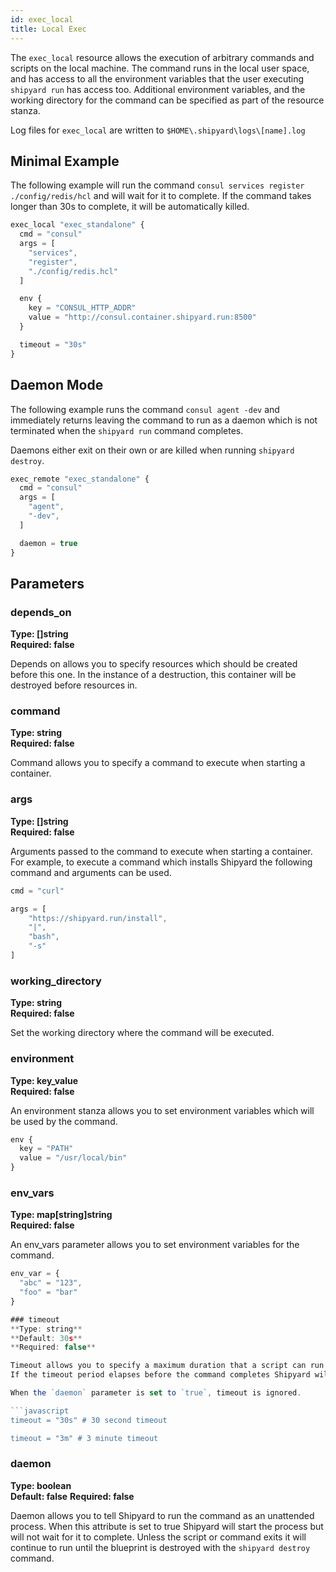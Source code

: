 ```yaml
---
id: exec_local
title: Local Exec
---
```


The `exec_local` resource allows the execution of arbitrary commands and scripts on the local machine. The command runs in
the local user space, and has access to all the environment variables that the user executing `shipyard run` has access
too. Additional environment variables, and the working directory for the command can be specified as part of the resource
stanza.

Log files for `exec_local` are written to `$HOME\.shipyard\logs\[name].log`

## Minimal Example

The following example will run the command `consul services register ./config/redis/hcl` and will wait for it to complete.
If the command takes longer than 30s to complete, it will be automatically killed.

```javascript
exec_local "exec_standalone" {
  cmd = "consul"
  args = [
    "services",
    "register",
    "./config/redis.hcl"
  ]

  env {
    key = "CONSUL_HTTP_ADDR"
    value = "http://consul.container.shipyard.run:8500"
  }

  timeout = "30s"
}
```

## Daemon Mode

The following example runs the command `consul agent -dev` and immediately returns leaving the command to run as a daemon which is 
not terminated when the `shipyard run` command completes.

Daemons either exit on their own or are killed when running `shipyard destroy`.

```javascript
exec_remote "exec_standalone" {
  cmd = "consul"
  args = [
    "agent",
    "-dev",
  ]

  daemon = true
}
```

## Parameters


### depends_on
**Type: []string**  
**Required: false**

Depends on allows you to specify resources which should be created before this one. In the instance of a destruction, this container will be destroyed before
resources in.

### command
**Type: string**  
**Required: false**

Command allows you to specify a command to execute when starting a container.

### args
**Type: []string**  
**Required: false**

Arguments passed to the  command to execute when starting a container. For example, to execute a command which installs Shipyard the following command and arguments can be used.

```javascript
cmd = "curl"

args = [
    "https://shipyard.run/install",
    "|",
    "bash",
    "-s"
]
```

### working_directory
**Type: string**  
**Required: false**

Set the working directory where the command will be executed.

### environment
**Type: key_value**  
**Required: false**

An environment stanza allows you to set environment variables which will be used by the command.

```javascript
env {
  key = "PATH"
  value = "/usr/local/bin"
}
```

### env_vars
**Type: map[string]string**  
**Required: false**

An env_vars parameter allows you to set environment variables for the command. 

```javascript
env_var = {
  "abc" = "123",
  "foo" = "bar"
}

### timeout
**Type: string**  
**Default: 30s**
**Required: false**

Timeout allows you to specify a maximum duration that a script can run for, it is specified using Go's duration syntax.
If the timeout period elapses before the command completes Shipyard will kill the command and fail the `run`.

When the `daemon` parameter is set to `true`, timeout is ignored.

```javascript
timeout = "30s" # 30 second timeout

timeout = "3m" # 3 minute timeout
```

### daemon
**Type: boolean**  
**Default: false**
**Required: false**

Daemon allows you to tell Shipyard to run the command as an unattended process. When this attribute is set to true
Shipyard will start the process but will not wait for it to complete. Unless the script or command exits it will
continue to run until the blueprint is destroyed with the `shipyard destroy` command.
